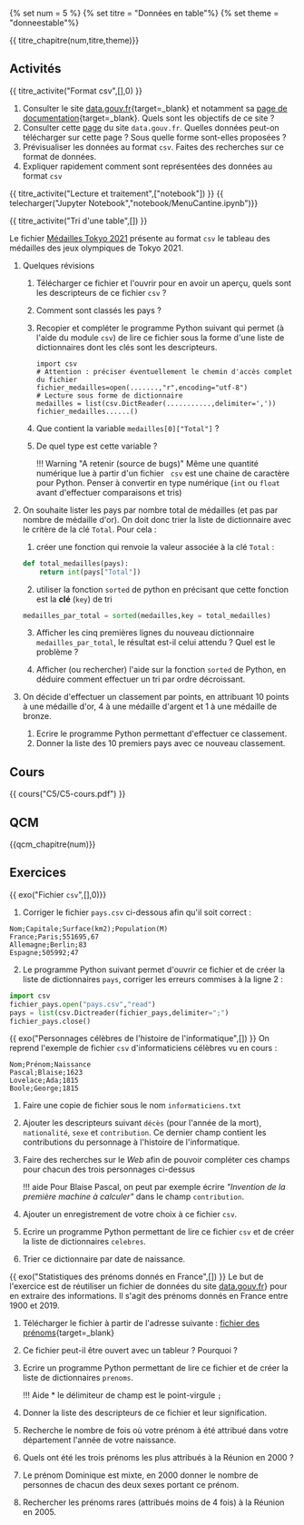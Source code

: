 
{% set num = 5 %}
{% set titre = "Données en table"%}
{% set theme = "donneestable"%}


{{ titre_chapitre(num,titre,theme)}}
 
## Activités 

{{ titre_activite("Format csv",[],0) }}

1. Consulter le site [data.gouv.fr](https://data.gouv.fr/){target=_blank} et notamment sa [page de documentation](https://doc.data.gouv.fr/){target=_blank}. Quels sont les objectifs de ce site ?
2. Consulter cette [page](https://www.data.gouv.fr/fr/datasets/menus-des-cantines-des-colleges/) du site `data.gouv.fr`. Quelles données peut-on télécharger sur cette page ? Sous quelle forme sont-elles proposées ?
3. Prévisualiser les données au format `csv`. Faites des recherches sur ce format de données.
4. Expliquer rapidement comment sont représentées des données au format `csv`

{{ titre_activite("Lecture et traitement",["notebook"]) }}
{{ telecharger("Jupyter Notebook","notebook/MenuCantine.ipynb")}}

{{ titre_activite("Tri d'une table",[]) }}

Le fichier [Médailles Tokyo 2021](./files/C5/Tokyo2021.csv) présente au format `csv` le tableau des médailles des jeux olympiques de Tokyo 2021.

1. Quelques révisions
    1. Télécharger ce fichier et l'ouvrir pour en avoir un aperçu, quels sont les descripteurs de ce fichier `csv` ?
    2. Comment sont classés les pays ?
    3. Recopier et compléter le programme Python suivant qui permet (à l'aide du module `csv`) de lire ce fichier sous la forme d'une liste de dictionnaires dont les clés sont les descripteurs.

        ```python3
        import csv
        # Attention : préciser éventuellement le chemin d'accès complet du fichier
        fichier_medailles=open(.......,"r",encoding="utf-8")
        # Lecture sous forme de dictionnaire 
        medailles = list(csv.DictReader(...........,delimiter=','))
        fichier_medailles......()
        ```

    4. Que contient la variable `medailles[0]["Total"]` ? 
    5. De quel type est cette variable ?

        !!! Warning "A retenir (source de bugs)"
            Même une quantité numérique lue à partir d'un fichier   `csv` est une chaine de caractère pour Python. Penser à convertir en type numérique (`int` ou `float` avant d'effectuer comparaisons et tris)

2. On souhaite lister les pays par nombre total de médailles (et pas par nombre de médaille d'or). On doit donc trier la liste de dictionnaire avec le critère de la clé `Total`. Pour cela :

    1. créer une fonction qui renvoie la valeur associée à la clé `Total` :
    ```python
    def total_medailles(pays):
        return int(pays["Total"])
    ```
    2. utiliser la fonction `sorted` de python en précisant que cette fonction est la **clé** (`key`) de tri 
    ```python
    medailles_par_total = sorted(medailles,key = total_medailles)
    ```
    3. Afficher les cinq premières lignes du nouveau dictionnaire `medailles_par_total`, le résultat est-il celui attendu ? Quel est le problème ?

    4. Afficher (ou rechercher) l'aide sur la fonction `sorted` de Python, en déduire comment effectuer un tri par ordre décroissant.

3. On décide d'effectuer un classement par points, en attribuant 10 points à une médaille d'or, 4 à une médaille d'argent et 1 à une médaille de bronze. 
    1. Ecrire le programme Python permettant d'effectuer ce classement.
    2. Donner la liste  des 10 premiers pays avec ce nouveau classement.


## Cours

{{ cours("C5/C5-cours.pdf") }}


## QCM

{{qcm_chapitre(num)}} 


## Exercices

{{ exo("Fichier `csv`",[],0)}}
1. Corriger le fichier `pays.csv` ci-dessous afin qu'il soit correct :
```csv
Nom;Capitale;Surface(km2);Population(M)
France;Paris;551695,67
Allemagne;Berlin;83
Espagne;505992;47
```
2. Le programme Python suivant permet d'ouvrir ce fichier et de créer la liste de dictionnaires `pays`, corriger les erreurs commises à la ligne 2 :
```python linenums="1"
import csv
fichier_pays.open("pays.csv","read")
pays = list(csv.Dictreader(fichier_pays,delimiter=";")
fichier_pays.close()
```

{{ exo("Personnages célèbres de l'histoire de l'informatique",[]) }}
On reprend l'exemple de fichier `csv` d'informaticiens célèbres vu en cours :
```csv
Nom;Prénom;Naissance
Pascal;Blaise;1623
Lovelace;Ada;1815
Boole;George;1815
```

1. Faire une copie de fichier sous le nom `informaticiens.txt`
2. Ajouter les descripteurs suivant `décès` (pour l'année de la mort), `nationalité`, `sexe` et `contribution`. Ce dernier champ contient les contributions du personnage à l'histoire de l'informatique. 
3. Faire des recherches sur le *Web* afin de pouvoir compléter ces champs pour chacun des trois personnages ci-dessus

    !!! aide 
        Pour Blaise Pascal, on peut par exemple écrire *"Invention de la première machine à calculer"* dans le champ `contribution`.

4. Ajouter un enregistrement de votre choix à ce fichier `csv`.
5. Ecrire un programme Python permettant de lire ce fichier `csv` et de créer la liste de dictionnaires `celebres`.
6. Trier ce dictionnaire par date de naissance.


{{ exo("Statistiques des prénoms donnés en France",[]) }}
Le but de l'exercice est de réutiliser un fichier de données du site [data.gouv.fr](https://data.gouv.fr)} pour en extraire des informations. Il s'agit des prénoms donnés en France entre 1900 et 2019.

1. Télécharger le fichier à partir de l'adresse suivante : [fichier des prénoms](https://www.data.gouv.fr/fr/datasets/ficher-des-prenoms-de-1900-a-2019/){target=_blank}
2. Ce fichier peut-il être ouvert avec un tableur ? Pourquoi ?
3. Ecrire un programme Python permettant de lire ce fichier et de créer la liste de dictionnaires `prenoms`.

    !!! Aide 
        * le délimiteur de champ est le point-virgule `;`

4. Donner la liste des descripteurs de ce fichier et leur signification.
5. Recherche le nombre de fois où votre prénom à été attribué dans votre département l'année de votre naissance.
6. Quels ont été les trois prénoms les plus attribués à la Réunion en 2000 ?
7. Le prénom Dominique est mixte, en 2000 donner le nombre de personnes de chacun des deux sexes portant ce prénom.
8. Rechercher les prénoms rares (attribués moins de 4 fois) à la Réunion en 2005.
